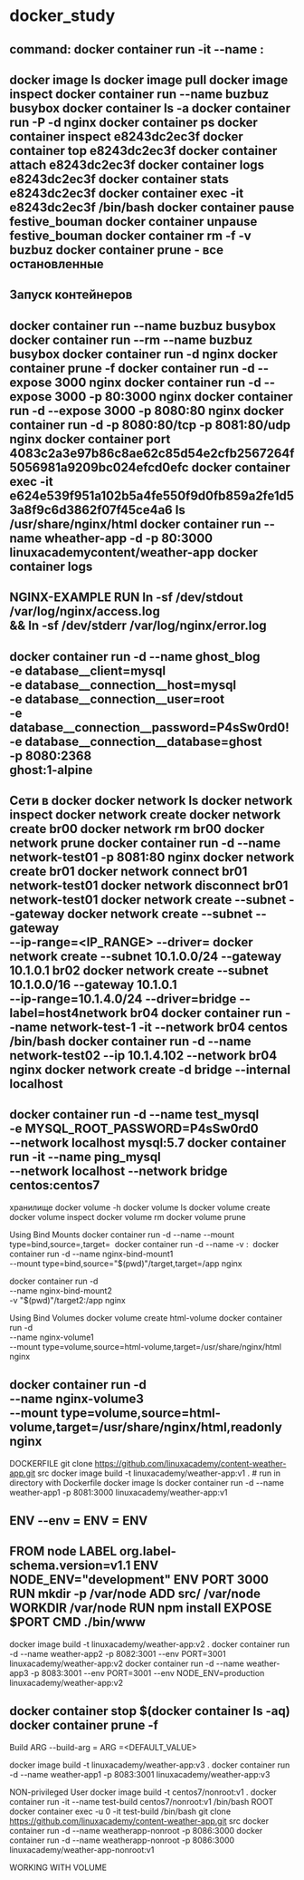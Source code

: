 # docker_study
command:
docker container run -it --name <NAME> <IMAGE>:<TAG>
-
docker image ls
docker image pull
docker image inspect
docker container run --name buzbuz busybox
docker container ls -a
docker container run -P -d nginx
docker container ps
docker container inspect e8243dc2ec3f
docker container top e8243dc2ec3f
docker container attach e8243dc2ec3f
docker container logs e8243dc2ec3f
docker container stats e8243dc2ec3f
docker container exec -it  e8243dc2ec3f /bin/bash
docker container pause festive_bouman
docker container unpause festive_bouman
docker container rm -f -v buzbuz
docker container prune - все остановленные
------------------------------------------------
Запуск контейнеров
------------------------------------------------
docker container run --name buzbuz busybox
docker container run --rm --name buzbuz busybox
docker container run  -d nginx
docker container prune -f
docker container run -d --expose 3000 nginx
docker container run -d --expose 3000 -p 80:3000 nginx
docker container run -d --expose 3000 -p 8080:80 nginx
docker container run -d -p 8080:80/tcp -p 8081:80/udp nginx
docker container port 4083c2a3e97b86c8ae62c85d54e2cfb2567264f5056981a9209bc024efcd0efc
docker container exec -it  e624e539f951a102b5a4fe550f9d0fb859a2fe1d53a8f9c6d3862f07f45ce4a6 ls /usr/share/nginx/html
docker container run --name  wheather-app -d -p 80:3000 linuxacademycontent/weather-app
docker container logs <NAME>
----------
NGINX-EXAMPLE
RUN ln -sf /dev/stdout /var/log/nginx/access.log \
  && ln -sf /dev/stderr /var/log/nginx/error.log
----------
docker container run -d --name ghost_blog \
-e database__client=mysql \
-e database__connection__host=mysql \
-e database__connection__user=root \
-e database__connection__password=P4sSw0rd0! \
-e database__connection__database=ghost \
-p 8080:2368 \
ghost:1-alpine
--------------------
Сети в docker
docker network ls
docker network inspect
docker network create
docker network create br00
docker network rm br00
docker network prune
docker container run -d --name network-test01 -p 8081:80 nginx
docker network create br01
docker network connect br01 network-test01
docker network disconnect br01 network-test01
docker network create --subnet <SUBNET> --gateway <GATEWAY> <NAME>
docker network create --subnet <SUBNET> --gateway <GATEWAY> \
--ip-range=<IP_RANGE> --driver=<DRIVER> <NAME>
docker network create --subnet 10.1.0.0/24 --gateway 10.1.0.1 br02
docker network create --subnet 10.1.0.0/16 --gateway 10.1.0.1  \
--ip-range=10.1.4.0/24 --driver=bridge --label=host4network br04
docker container run --name network-test-1 -it --network br04 centos /bin/bash
docker container run -d --name network-test02 --ip 10.1.4.102 --network br04 nginx
docker network create -d bridge --internal localhost
-------------
docker container run -d --name test_mysql \
-e MYSQL_ROOT_PASSWORD=P4sSw0rd0 \
--network localhost mysql:5.7
docker container run -it --name ping_mysql \
--network localhost --network bridge centos:centos7
---------------------
хранилище
docker volume -h
docker volume ls
docker volume create <NAME>
docker volume inspect <NAME>
docker volume rm
docker volume prune

Using Bind Mounts
docker container run -d --name <NAME> --mount type=bind,source=<SOURCE>,target=<TARGET> <IMAGE>
docker container run -d --name <NAME> -v <SOURCE>:<TARGET> <IMAGE>
docker container run -d --name nginx-bind-mount1 \
--mount type=bind,source="$(pwd)"/target,target=/app nginx

docker container run -d \
--name nginx-bind-mount2 \
-v "$(pwd)"/target2:/app nginx

Using Bind Volumes
docker volume create html-volume
docker container run -d \
--name nginx-volume1 \
--mount type=volume,source=html-volume,target=/usr/share/nginx/html \
 nginx

docker container run -d \
--name nginx-volume3 \
--mount type=volume,source=html-volume,target=/usr/share/nginx/html,readonly \
 nginx
-----------------
DOCKERFILE
git clone https://github.com/linuxacademy/content-weather-app.git src
docker image build -t linuxacademy/weather-app:v1 .    # run in directory with Dockerfile
docker image ls
docker container run -d --name weather-app1 -p 8081:3000 linuxacademy/weather-app:v1

ENV
--env <KEY>=<VALUE>
ENV <KEY>=<VALUE>
ENV <KEY> <VALUE>
---
FROM node
LABEL org.label-schema.version=v1.1
ENV NODE_ENV="development"
ENV PORT 3000
RUN mkdir -p /var/node
ADD src/ /var/node
WORKDIR /var/node
RUN npm install
EXPOSE $PORT
CMD ./bin/www
---------------
docker image build -t linuxacademy/weather-app:v2 .
docker container run -d --name weather-app2 -p 8082:3001 --env PORT=3001 linuxacademy/weather-app:v2
docker container run -d --name weather-app3 -p 8083:3001 --env PORT=3001 --env NODE_ENV=production linuxacademy/weather-app:v2

docker container stop $(docker container ls -aq)
docker container prune -f
---
Build ARG
--build-arg <NAME>=<VALUE>
ARG <NAME>=<DEFAULT_VALUE>

docker image build -t linuxacademy/weather-app:v3 .
docker container run -d --name weather-app1 -p 8083:3001 linuxacademy/weather-app:v3

NON-privileged User
docker image build -t centos7/nonroot:v1 .
docker container run -it --name test-build centos7/nonroot:v1 /bin/bash
ROOT
docker container exec -u 0 -it test-build /bin/bash
git clone https://github.com/linuxacademy/content-weather-app.git src
docker container run -d --name weatherapp-nonroot -p 8086:3000
docker container run -d --name weatherapp-nonroot -p 8086:3000 linuxacademy/weather-app-nonroot:v1

WORKING WITH VOLUME

